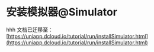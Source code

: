 # 安装模拟器@Simulator
hhh
文档已迁移至：[https://uniapp.dcloud.io/tutorial/run/installSimulator.html](https://uniapp.dcloud.io/tutorial/run/installSimulator.html)
